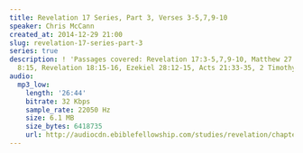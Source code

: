 ```yaml
---
title: Revelation 17 Series, Part 3, Verses 3-5,7,9-10
speaker: Chris McCann
created_at: 2014-12-29 21:00
slug: revelation-17-series-part-3
series: true
description: ! 'Passages covered: Revelation 17:3-5,7,9-10, Matthew 27:28-29, Esther
  8:15, Revelation 18:15-16, Ezekiel 28:12-15, Acts 21:33-35, 2 Timothy 2:25-26.'
audio:
  mp3_low:
    length: '26:44'
    bitrate: 32 Kbps
    sample_rate: 22050 Hz
    size: 6.1 MB
    size_bytes: 6418735
    url: http://audiocdn.ebiblefellowship.com/studies/revelation/chapter-17/2014.12.29_McCann_-_Revelation_17_Series_Part_3.mp3
---
```

